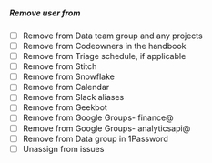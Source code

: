 ##### Remove user from

- [ ] Remove from Data team group and any projects
- [ ] Remove from Codeowners in the handbook
- [ ] Remove from Triage schedule, if applicable
- [ ] Remove from Stitch
- [ ] Remove from Snowflake
- [ ] Remove from Calendar
- [ ] Remove from Slack aliases
- [ ] Remove from Geekbot
- [ ] Remove from Google Groups- finance@
- [ ] Remove from Google Groups- analyticsapi@
- [ ] Remove from Data group in 1Password
- [ ] Unassign from issues
